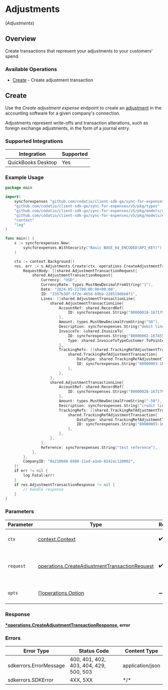 # Adjustments
(*Adjustments*)

## Overview

Create transactions that represent your adjustments to your customers' spend.

### Available Operations

* [Create](#create) - Create adjustment transaction

## Create

Use the *Create adjustment expense* endpoint to create an [adjustment](https://docs.codat.io/sync-for-expenses-api#/schemas/AdjustmentTransactionRequest) in the accounting software for a given company's connection. 

Adjustments represent write-offs and transaction alterations, such as foreign exchange adjustments, in the form of a journal entry. 

### Supported Integrations

| Integration           | Supported |
|-----------------------|-----------|
| QuickBooks Desktop    | Yes       |

### Example Usage

```go
package main

import(
	syncforexpenses "github.com/codatio/client-sdk-go/sync-for-expenses/v5"
	"github.com/codatio/client-sdk-go/sync-for-expenses/v5/pkg/types"
	"github.com/codatio/client-sdk-go/sync-for-expenses/v5/pkg/models/shared"
	"github.com/codatio/client-sdk-go/sync-for-expenses/v5/pkg/models/operations"
	"context"
	"log"
)

func main() {
    s := syncforexpenses.New(
        syncforexpenses.WithSecurity("Basic BASE_64_ENCODED(API_KEY)"),
    )

    ctx := context.Background()
    res, err := s.Adjustments.Create(ctx, operations.CreateAdjustmentTransactionRequest{
        RequestBody: []shared.AdjustmentTransactionRequest{
            shared.AdjustmentTransactionRequest{
                Currency: "USD",
                CurrencyRate: types.MustNewDecimalFromString("1"),
                Date: "2024-05-21T00:00:00+00:00",
                ID: "3357b3df-5f2e-465d-b9ba-226519dbb8f1",
                Lines: []shared.AdjustmentTransactionLine{
                    shared.AdjustmentTransactionLine{
                        AccountRef: shared.RecordRef{
                            ID: syncforexpenses.String("80000018-1671793811"),
                        },
                        Amount: types.MustNewDecimalFromString("50"),
                        Description: syncforexpenses.String("debit line"),
                        InvoiceTo: &shared.InvoiceTo{
                            ID: syncforexpenses.String("80000002-1674552702"),
                            Type: shared.InvoiceToTypeCustomer.ToPointer(),
                        },
                        TrackingRefs: []shared.TrackingRefAdjustmentTransaction{
                            shared.TrackingRefAdjustmentTransaction{
                                DataType: shared.TrackingRefAdjustmentTransactionDataTypeTrackingCategories.ToPointer(),
                                ID: syncforexpenses.String("80000003-1674553958"),
                            },
                        },
                    },
                    shared.AdjustmentTransactionLine{
                        AccountRef: shared.RecordRef{
                            ID: syncforexpenses.String("80000028-1671794219"),
                        },
                        Amount: types.MustNewDecimalFromString("-50"),
                        Description: syncforexpenses.String("credit line"),
                        TrackingRefs: []shared.TrackingRefAdjustmentTransaction{
                            shared.TrackingRefAdjustmentTransaction{
                                DataType: shared.TrackingRefAdjustmentTransactionDataTypeTrackingCategories.ToPointer(),
                                ID: syncforexpenses.String("80000003-1674553958"),
                            },
                        },
                    },
                },
                Reference: syncforexpenses.String("test reference"),
            },
        },
        CompanyID: "8a210b68-6988-11ed-a1eb-0242ac120002",
    })
    if err != nil {
        log.Fatal(err)
    }
    if res.AdjustmentTransactionResponse != nil {
        // handle response
    }
}
```

### Parameters

| Parameter                                                                                                          | Type                                                                                                               | Required                                                                                                           | Description                                                                                                        |
| ------------------------------------------------------------------------------------------------------------------ | ------------------------------------------------------------------------------------------------------------------ | ------------------------------------------------------------------------------------------------------------------ | ------------------------------------------------------------------------------------------------------------------ |
| `ctx`                                                                                                              | [context.Context](https://pkg.go.dev/context#Context)                                                              | :heavy_check_mark:                                                                                                 | The context to use for the request.                                                                                |
| `request`                                                                                                          | [operations.CreateAdjustmentTransactionRequest](../../pkg/models/operations/createadjustmenttransactionrequest.md) | :heavy_check_mark:                                                                                                 | The request object to use for the request.                                                                         |
| `opts`                                                                                                             | [][operations.Option](../../pkg/models/operations/option.md)                                                       | :heavy_minus_sign:                                                                                                 | The options for this request.                                                                                      |

### Response

**[*operations.CreateAdjustmentTransactionResponse](../../pkg/models/operations/createadjustmenttransactionresponse.md), error**

### Errors

| Error Type                             | Status Code                            | Content Type                           |
| -------------------------------------- | -------------------------------------- | -------------------------------------- |
| sdkerrors.ErrorMessage                 | 400, 401, 402, 403, 404, 429, 500, 503 | application/json                       |
| sdkerrors.SDKError                     | 4XX, 5XX                               | \*/\*                                  |